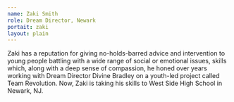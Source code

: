 ```yaml
---
name: Zaki Smith
role: Dream Director, Newark 
portait: zaki
layout: plain
---
```


Zaki has a reputation for giving no-holds-barred advice and intervention to young people battling with a wide range of social or emotional issues, skills which, along with a deep sense of compassion, he honed over years working with Dream Director Divine Bradley on a youth-led project called Team Revolution. Now, Zaki is taking his skills to West Side High School in Newark, NJ.